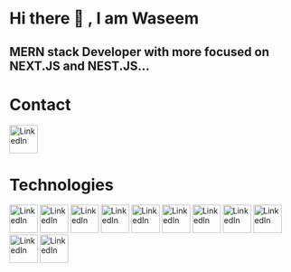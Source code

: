 # Hi there 👋 , I am Waseem
## MERN stack Developer with more focused on NEXT.JS and NEST.JS...
# Contact
<p>
  <a href="https://www.linkedin.com/in/your-linkedin-profile-url">
    <img src="https://th.bing.com/th/id/OIP.d5futl9_HMoiD0hPTuYylwHaHX?rs=1&pid=ImgDetMain" alt="LinkedIn" width="50">
  </a>
</p>

# Technologies

 <img src="https://th.bing.com/th/id/OIP.qSEVaVVA0jHNSqSm8lARfgHaFb?w=221&h=180&c=7&r=0&o=5&dpr=1.3&pid=1.7" alt="LinkedIn" width="50" height="50">
  <img src="https://avatars1.githubusercontent.com/u/30317862?s=280&v=4" alt="LinkedIn" width="50" height="50">
   <img src="https://th.bing.com/th/id/OIP.5tgjYvUMJsGw5hhrmeGOPAHaHa?w=178&h=180&c=7&r=0&o=5&dpr=1.3&pid=1.7" alt="LinkedIn" width="50" height="50">
    <img src="https://th.bing.com/th/id/OIP.K-4RqDC6zFrpAG31ayDDOgHaHa?w=179&h=180&c=7&r=0&o=5&dpr=1.3&pid=1.7" alt="LinkedIn" width="50" height="50">
     <img src="https://th.bing.com/th/id/OIP.5TJ286z0LvjGRV3MLTb_LwHaEt?w=259&h=180&c=7&r=0&o=5&dpr=1.3&pid=1.7" alt="LinkedIn" width="50" height="50">
     <img src="https://th.bing.com/th/id/OIP.C_fpD1wS-LugVknSn1VKcQHaDs?w=296&h=174&c=7&r=0&o=5&dpr=1.3&pid=1.7" alt="LinkedIn" width="50" height="50">
     <img src="https://th.bing.com/th/id/OIP.uKcXMiwIIUy4xkgtEto6kAAAAA?w=288&h=176&c=7&r=0&o=5&dpr=1.3&pid=1.7" alt="LinkedIn" width="50" height="50">
       <img src="https://th.bing.com/th/id/OIP.23w-BwcY4O_vvUx0peujNAAAAA?w=225&h=180&c=7&r=0&o=5&dpr=1.3&pid=1.7" alt="LinkedIn" width="50" height="50">
       <img src="https://th.bing.com/th/id/OIP.mMkISo1unBi3kFS2wqlUcQHaEK?w=287&h=180&c=7&r=0&o=5&dpr=1.3&pid=1.7" alt="LinkedIn" width="50" height="50">
     <img src="https://th.bing.com/th/id/OIP.mX64NOOqOrUTF0R5AbeQLQHaF7?w=208&h=180&c=7&r=0&o=5&dpr=1.3&pid=1.7" alt="LinkedIn" width="50" height="50">
     <img src="https://th.bing.com/th/id/OIF.TOBoWgBkFEQrNXatnHq3jA?w=178&h=180&c=7&r=0&o=5&dpr=1.3&pid=1.7" alt="LinkedIn" width="50" height="50">
     


<!--
**waseem567/waseem567** is a ✨ _special_ ✨ repository because its `README.md` (this file) appears on your GitHub profile.

Here are some ideas to get you started:

- 🔭 I’m currently working on ...
- 🌱 I’m currently learning ...
- 👯 I’m looking to collaborate on ...
- 🤔 I’m looking for help with ...
- 💬 Ask me about ...
- 📫 How to reach me: ...
- 😄 Pronouns: ...
- ⚡ Fun fact: ...
-->
